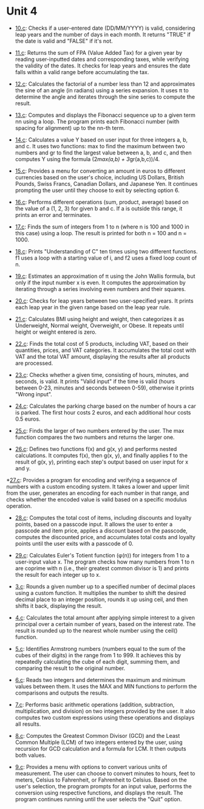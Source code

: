 # Unit 4

* [10.c](./10.c): Checks if a user-entered date (DD/MM/YYYY) is valid, considering leap years and the number of days in each month. It returns "TRUE" if the date is valid and "FALSE" if it's not.

* [11.c](./11.c): Returns the sum of FPA (Value Added Tax) for a given year by reading user-inputted dates and corresponding taxes, while verifying the validity of the dates. It checks for leap years and ensures the date falls within a valid range before accumulating the tax.
  
* [12.c](./12.c): Calculates the factorial of a number less than 12 and approximates the sine of an angle (in radians) using a series expansion. It uses π to determine the angle and iterates through the sine series to compute the result.
  
* [13.c](./13.c): Computes and displays the Fibonacci sequence up to a given term nn using a loop. The program prints each Fibonacci number (with spacing for alignment) up to the nn-th term.

* [14.c](./14.c): Calculates a value Y based on user input for three integers a, b, and c. It uses two functions: max to find the maximum between two numbers and gr to find the largest value between a, b, and c, and then computes Y using the formula (2*max(a,b) + 3*gr(a,b,c))/4.

* [15.c](./15.c): Provides a menu for converting an amount in euros to different currencies based on the user's choice, including US Dollars, British Pounds, Swiss Francs, Canadian Dollars, and Japanese Yen. It continues prompting the user until they choose to exit by selecting option 6.
   
* [16.c](./16.c): Performs different operations (sum, product, average) based on the value of a (1, 2, 3) for given b and c. If a is outside this range, it prints an error and terminates.

* [17.c](./17.c): Finds the sum of integers from 1 to n (where n is 100 and 1000 in this case) using a loop. The result is printed for both n = 100 and n = 1000.

* [18.c](./18.c): Prints "Understanding of C" ten times using two different functions. f1 uses a loop with a starting value of i, and f2 uses a fixed loop count of n.
  
* [19.c](./19.c): Estimates an approximation of π using the John Wallis formula, but only if the input number x is even. It computes the approximation by iterating through a series involving even numbers and their squares.

* [20.c](./20.c): Checks for leap years between two user-specified years. It prints each leap year in the given range based on the leap year rule.
  
* [21.c](./21.c): Calculates BMI using height and weight, then categorizes it as Underweight, Normal weight, Overweight, or Obese. It repeats until height or weight entered is zero.

* [22.c](./22.c): Finds the total cost of 5 products, including VAT, based on their quantities, prices, and VAT categories. It accumulates the total cost with VAT and the total VAT amount, displaying the results after all products are processed.

* [23.c](./23.c): Checks whether a given time, consisting of hours, minutes, and seconds, is valid. It prints "Valid input" if the time is valid (hours between 0-23, minutes and seconds between 0-59), otherwise it prints "Wrong input".
  
* [24.c](./24.c): Calculates the parking charge based on the number of hours a car is parked. The first hour costs 2 euros, and each additional hour costs 0.5 euros.

* [25.c](./25.c): Finds the larger of two numbers entered by the user. The max function compares the two numbers and returns the larger one.

* [26.c](./26.c): Defines two functions f(x) and g(x, y) and performs nested calculations. It computes f(x), then g(x, y), and finally applies f to the result of g(x, y), printing each step's output based on user input for x and y.

*[27.c](./27.c): Provides a program for encoding and verifying a sequence of numbers with a custom encoding system. It takes a lower and upper limit from the user, generates an encoding for each number in that range, and checks whether the encoded value is valid based on a specific modulus operation. 

* [28.c](./28.c): Computes the total cost of items, including discounts and loyalty points, based on a passcode input. It allows the user to enter a passcode and item price, applies a discount based on the passcode, computes the discounted price, and accumulates total costs and loyalty points until the user exits with a passcode of 0.

* [29.c](./29.c): Calculates Euler's Totient function (φ(n)) for integers from 1 to a user-input value x. The program checks how many numbers from 1 to n are coprime with n (i.e., their greatest common divisor is 1) and prints the result for each integer up to x.
  
* [3.c](./3.c): Rounds a given number up to a specified number of decimal places using a custom function. It multiplies the number to shift the desired decimal place to an integer position, rounds it up using ceil, and then shifts it back, displaying the result.

* [4.c](./4.c): Calculates the total amount after applying simple interest to a given principal over a certain number of years, based on the interest rate. The result is rounded up to the nearest whole number using the ceil() function.

* [5.c](./5.c): Identifies Armstrong numbers (numbers equal to the sum of the cubes of their digits) in the range from 1 to 999. It achieves this by repeatedly calculating the cube of each digit, summing them, and comparing the result to the original number.

* [6.c](./6.c): Reads two integers and determines the maximum and minimum values between them. It uses the MAX and MIN functions to perform the comparisons and outputs the results.

* [7.c](./7.c): Performs basic arithmetic operations (addition, subtraction, multiplication, and division) on two integers provided by the user. It also computes two custom expressions using these operations and displays all results.

* [8.c](./8.c): Computes the Greatest Common Divisor (GCD) and the Least Common Multiple (LCM) of two integers entered by the user, using recursion for GCD calculation and a formula for LCM. It then outputs both values.

* [9.c](./9.c): Provides a menu with options to convert various units of measurement. The user can choose to convert minutes to hours, feet to meters, Celsius to Fahrenheit, or Fahrenheit to Celsius. Based on the user's selection, the program prompts for an input value, performs the conversion using respective functions, and displays the result. The program continues running until the user selects the "Quit" option.
